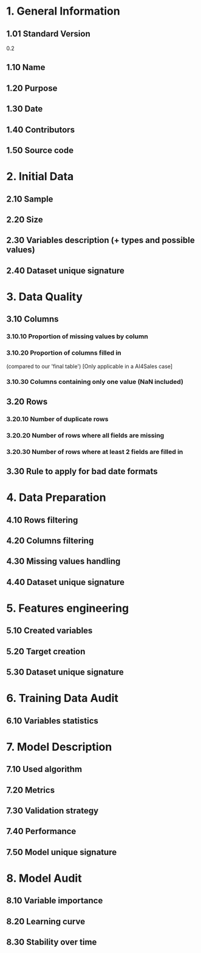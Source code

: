 # 1. General Information
## 1.01 Standard Version
0.2
## 1.10 Name
## 1.20 Purpose
## 1.30 Date
## 1.40 Contributors
## 1.50 Source code

# 2. Initial Data 
## 2.10 Sample
## 2.20 Size
## 2.30 Variables description (+ types and possible values)
## 2.40 Dataset unique signature

# 3. Data Quality

## 3.10 Columns
### 3.10.10 Proportion of missing values by column
### 3.10.20 Proportion of columns filled in 
(compared to our 'final table') [Only applicable in a AI4Sales case]
### 3.10.30 Columns containing only one value (NaN included)

## 3.20 Rows
### 3.20.10 Number of duplicate rows
### 3.20.20 Number of rows where all fields are missing
### 3.20.30 Number of rows where at least 2 fields are filled in

## 3.30 Rule to apply for bad date formats


# 4. Data Preparation 
## 4.10 Rows filtering
## 4.20 Columns filtering
## 4.30 Missing values handling
## 4.40 Dataset unique signature

# 5. Features engineering
## 5.10 Created variables
## 5.20 Target creation
## 5.30 Dataset unique signature

# 6. Training Data Audit
## 6.10 Variables statistics

# 7. Model Description
## 7.10 Used algorithm
## 7.20 Metrics
## 7.30 Validation strategy
## 7.40 Performance
## 7.50 Model unique signature

# 8. Model Audit
## 8.10 Variable importance
## 8.20 Learning curve
## 8.30 Stability over time
